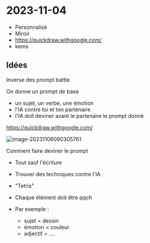 # 2023-11-04

- Personnalisé
- Miroir
- https://quickdraw.withgoogle.com/
- kems 



## Idées

Inverse des prompt battle

On donne un prompt de base

- un sujet, un verbe, une émotion
- l'IA contre toi et ton partenaire
- l'IA doit deviner avant le partenaire le prompt donné

https://quickdraw.withgoogle.com/

![image-20231106090305761](C:\Users\leyla\AppData\Roaming\Typora\typora-user-images\image-20231106090305761.png)

Comment faire deviner le prompt

- Tout sauf l'écriture

- Trouver des techniques contre l'IA

- "Tetris"

- Chaque élément doit être qqch

- Par exemple : 

  - sujet = dessin
  - émotion = couleur
  - adjectif = ....

  